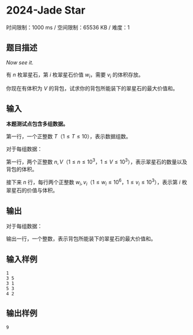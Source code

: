 # 2024-Jade Star

时间限制：1000 ms / 空间限制：65536 KB / 难度：1

## 题目描述

*Now see it.*

有 $n$ 枚翠星石，第 $i$ 枚翠星石价值 $w_i$，需要 $v_i$ 的体积存放。

你现在有体积为 $V$ 的背包，试求你的背包所能装下的翠星石的最大价值和。

## 输入

**本题测试点包含多组数据。**

第一行，一个正整数 $T$（$1\leq T\leq 10$），表示数据组数。

对于每组数据：

第一行，两个正整数 $n, V$（$1\leq n\leq 10^3$，$1\leq V\leq 10^3$），表示翠星石的数量以及背包的体积。

接下来 $n$ 行，每行两个正整数 $w_i, v_i$（$1\leq w_i\leq 10^6$，$1\leq v_i\leq 10^3$），表示第 $i$ 枚翠星石的价值与体积。

## 输出

对于每组数据：

输出一行，一个整数，表示背包所能装下的翠星石的最大价值和。

## 输入样例

    1
    3 5
    3 1
    5 3
    4 2

## 输出样例

    9
